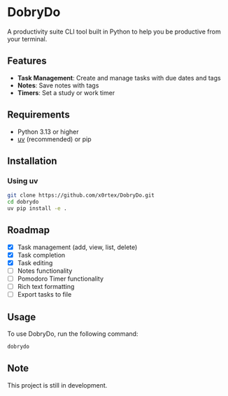 # DobryDo

A productivity suite CLI tool built in Python to help you be productive from your terminal.

## Features

- **Task Management**: Create and manage tasks with due dates and tags
- **Notes**: Save notes with tags
- **Timers**: Set a study or work timer

## Requirements

- Python 3.13 or higher
- [uv](https://github.com/astral-sh/uv) (recommended) or pip

## Installation

### Using uv

```bash
git clone https://github.com/x0rtex/DobryDo.git
cd dobrydo
uv pip install -e .
```

## Roadmap

- [x] Task management (add, view, list, delete)
- [x] Task completion
- [x] Task editing
- [ ] Notes functionality
- [ ] Pomodoro Timer functionality
- [ ] Rich text formatting
- [ ] Export tasks to file

## Usage

To use DobryDo, run the following command:

```bash
dobrydo
```

## Note

This project is still in development.
